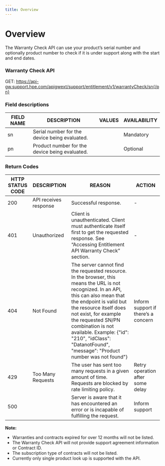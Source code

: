 ```yaml
---
title: Overview
---
```


# Overview

The Warranty Check API can use your product’s serial number and optionally product number to check if it is under support along with the start and end dates.


### Warranty Check API
GET: https://api-gw.support.hpe.com/apigwext/support/entitlement/v1/warrantyCheck/sn{/pn}

### Field descriptions


|FIELD NAME|DESCRIPTION|VALUES|AVAILABILITY|
|--- |--- |--- |--- |
|sn|Serial number for the device being evaluated.||Mandatory|
|pn|Product number for the device being evaluated.||Optional|

### Return Codes

|HTTP STATUS CODE|DESCRIPTION|REASON|ACTION|
|--- |--- |--- |--- |
|200|API receives response|Successful response.|-|
|401|Unauthorized|Client is unauthenticated. Client must authenticate itself first to get the requested response. See “Accessing Entitlement API Warranty Check” section.|-|
|404|Not Found|The server cannot find the requested resource. In the browser, this means the URL is not recognized. In an API, this can also mean that the endpoint is valid but the resource itself does not exist, for example the requested SN/PN combination is not available. Example: {"id": "210", "idClass": "DatanotFound", "message": "Product number was not found"}|Inform support if there’s a concern|
|429|Too Many Requests|The user has sent too many requests in a given amount of time. Requests are blocked by rate limiting policy.|Retry operation after some delay|
|500||Server is aware that it has encountered an error or is incapable of fulfilling the request.|Inform support|

**Note:** 
-	Warranties and contracts expired for over 12 months will not be listed.
-	The Warranty Check API will not provide support agreement information or Contract ID.
-	The subscription type of contracts will not be listed.
-	Currently only single product look up is supported with the API.